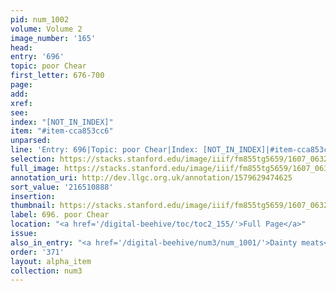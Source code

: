 ```yaml
---
pid: num_1002
volume: Volume 2
image_number: '165'
head:
entry: '696'
topic: poor Chear
first_letter: 676-700
page:
add:
xref:
see:
index: "[NOT_IN_INDEX]"
item: "#item-cca853cc6"
unparsed:
line: 'Entry: 696|Topic: poor Chear|Index: [NOT_IN_INDEX]|#item-cca853cc6'
selection: https://stacks.stanford.edu/image/iiif/fm855tg5659/1607_0632/407,888,1557,181/full/0/default.jpg
full_image: https://stacks.stanford.edu/image/iiif/fm855tg5659/1607_0632/full/full/0/default.jpg
annotation_uri: http://dev.llgc.org.uk/annotation/1579629474625
sort_value: '216510888'
insertion:
thumbnail: https://stacks.stanford.edu/image/iiif/fm855tg5659/1607_0632/407,888,600,180/250,/0/default.jpg
label: 696. poor Chear
location: "<a href='/digital-beehive/toc/toc2_155/'>Full Page</a>"
issue:
also_in_entry: "<a href='/digital-beehive/num3/num_1001/'>Dainty meats</a>"
order: '371'
layout: alpha_item
collection: num3
---
```


